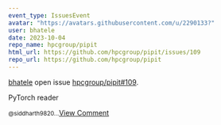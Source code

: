 ```yaml
---
event_type: IssuesEvent
avatar: "https://avatars.githubusercontent.com/u/2290133?"
user: bhatele
date: 2023-10-04
repo_name: hpcgroup/pipit
html_url: https://github.com/hpcgroup/pipit/issues/109
repo_url: https://github.com/hpcgroup/pipit
---
```


<a href='https://github.com/bhatele' target='_blank'>bhatele</a> open issue <a href='https://github.com/hpcgroup/pipit/issues/109' target='_blank'>hpcgroup/pipit#109</a>.

<p>PyTorch reader</p><small>@siddharth9820...</small><a href='https://github.com/hpcgroup/pipit/issues/109' target='_blank'>View Comment</a>